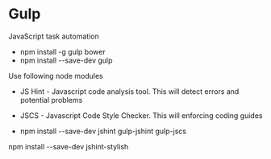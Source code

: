 # Gulp
JavaScript task automation

- npm install -g gulp bower
- npm install --save-dev gulp

Use following node modules

- JS Hint - Javascript code analysis tool. This will detect errors and potential problems

- JSCS - Javascript Code Style Checker. This will enforcing coding guides

- npm install --save-dev jshint gulp-jshint gulp-jscs

npm install --save-dev jshint-stylish